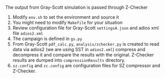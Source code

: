 The output from Gray-Scott simulation is passed through Z-Checker

1. Modify `env.sh` to set the environment and source it
2. You might need to modify `Makefile` for your situation
3. Review configuration file for Gray-Scott `settingsA.json` and adios xml file `adios2.xml`
4. The campaign is defined in `gs.py`
5. From Gray-Scott `pdf_calc.py`, `analysis/zchecker.py` is created to read data via adios2 (we are using SST in `adios2.xml`)
   compress and decompress it and compare the results with the original. Z-Checker results are dumped into `compressionResults`
   directory.
6. `sz.config` and `zc.config` are configuration files for SZ compressor and Z-Checker.


